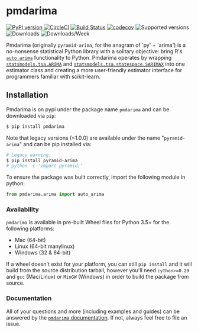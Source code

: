 # pmdarima

[![PyPI version](https://badge.fury.io/py/pmdarima.svg)](https://badge.fury.io/py/pmdarima)
[![CircleCI](https://circleci.com/gh/tgsmith61591/pmdarima.svg?style=svg)](https://circleci.com/gh/tgsmith61591/pmdarima)
[![Build Status](https://dev.azure.com/tgsmith61591gh/pmdarima/_apis/build/status/tgsmith61591.pmdarima?branchName=master)](https://dev.azure.com/tgsmith61591gh/pmdarima/_build/latest?definitionId=1&branchName=master)
[![codecov](https://codecov.io/gh/tgsmith61591/pmdarima/branch/master/graph/badge.svg)](https://codecov.io/gh/tgsmith61591/pmdarima)
![Supported versions](https://img.shields.io/badge/python-3.5+-blue.svg)
![Downloads](https://img.shields.io/badge/dynamic/json?color=blue&label=downloads&query=%24.data.total&url=https%3A%2F%2Fstore.zapier.com%2Fapi%2Frecords%3Fsecret%1e061b29db6c4f15af01103d403b0237%26key%3Dtotal)
![Downloads/Week](https://img.shields.io/badge/dynamic/json?color=blue&label=downloads%2Fweek&query=%24.data.total&url=https%3A%2F%2Fstore.zapier.com%2Fapi%2Frecords%3Fsecret%1e061b29db6c4f15af01103d403b0237%26key%3Dweekly)

Pmdarima (originally `pyramid-arima`, for the anagram of 'py' + 'arima') is a no-nonsense statistical
Python library with a solitary objective: bring R's
[`auto.arima`](https://www.rdocumentation.org/packages/forecast/versions/7.3/topics/auto.arima)
functionality to Python. Pmdarima operates by wrapping
[`statsmodels.tsa.ARIMA`](https://github.com/statsmodels/statsmodels/blob/master/statsmodels/tsa/arima_model.py)
and [`statsmodels.tsa.statespace.SARIMAX`](https://github.com/statsmodels/statsmodels/blob/master/statsmodels/tsa/statespace/sarimax.py)
into one estimator class and creating a more user-friendly estimator interface for programmers familiar with scikit-learn.


## Installation

Pmdarima is on pypi under the package name `pmdarima` and can be downloaded via `pip`:

```bash
$ pip install pmdarima
```
 
Note that legacy versions (<1.0.0) are available under the name
"`pyramid-arima`" and can be pip installed via:

```bash
# Legacy warning:
$ pip install pyramid-arima
# python -c 'import pyramid;'
```

To ensure the package was built correctly, import the following module in python:

```python
from pmdarima.arima import auto_arima
```


### Availability

`pmdarima` is available in pre-built Wheel files for Python 3.5+ for the following platforms:

* Mac (64-bit)
* Linux (64-bit manylinux)
* Windows (32 & 64-bit)
  
If a wheel doesn't exist for your platform, you can still `pip install` and it
will build from the source distribution tarball, however you'll need `cython>=0.29`
and `gcc` (Mac/Linux) or `MinGW` (Windows) in order to build the package from source.


### Documentation

All of your questions and more (including examples and guides) can be answered by
the [`pmdarima` documentation](https://www.alkaline-ml.com/pmdarima). If not, always
feel free to file an issue.
